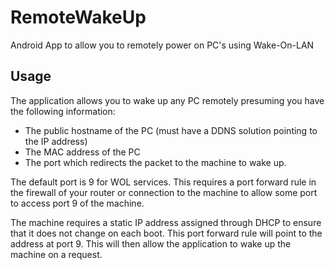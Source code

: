 # RemoteWakeUp
Android App to allow you to remotely power on PC's using Wake-On-LAN

## Usage

The application allows you to wake up any PC remotely presuming you have the following information:

- The public hostname of the PC (must have a DDNS solution pointing to the IP address)
- The MAC address of the PC
- The port which redirects the packet to the machine to wake up.

The default port is 9 for WOL services. This requires a port forward rule in the firewall of your router or connection to the machine to allow some port to access port 9 of the machine.

The machine requires a static IP address assigned through DHCP to ensure that it does not change on each boot. This port forward rule will point to the address at port 9.
This will then allow the application to wake up the machine on a request.
